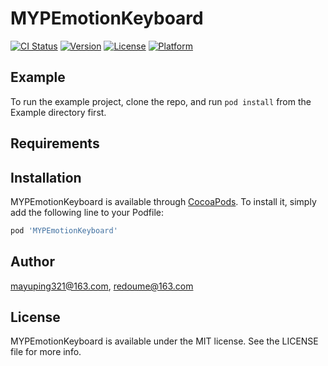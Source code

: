 # MYPEmotionKeyboard

[![CI Status](https://img.shields.io/travis/mayuping321@163.com/MYPEmotionKeyboard.svg?style=flat)](https://travis-ci.org/mayuping321@163.com/MYPEmotionKeyboard)
[![Version](https://img.shields.io/cocoapods/v/MYPEmotionKeyboard.svg?style=flat)](https://cocoapods.org/pods/MYPEmotionKeyboard)
[![License](https://img.shields.io/cocoapods/l/MYPEmotionKeyboard.svg?style=flat)](https://cocoapods.org/pods/MYPEmotionKeyboard)
[![Platform](https://img.shields.io/cocoapods/p/MYPEmotionKeyboard.svg?style=flat)](https://cocoapods.org/pods/MYPEmotionKeyboard)

## Example

To run the example project, clone the repo, and run `pod install` from the Example directory first.

## Requirements

## Installation

MYPEmotionKeyboard is available through [CocoaPods](https://cocoapods.org). To install
it, simply add the following line to your Podfile:

```ruby
pod 'MYPEmotionKeyboard'
```

## Author

mayuping321@163.com, redoume@163.com

## License

MYPEmotionKeyboard is available under the MIT license. See the LICENSE file for more info.
